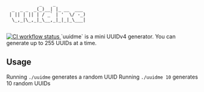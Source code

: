 ```
            _    _           
  _  _ _  _(_)__| |_ __  ___ 
 | || | || | / _` | '  \/ -_)
  \_,_|\_,_|_\__,_|_|_|_\___|
                             
```
<a href="https://github.com/RonquilloAeon/migri/actions" target="_blank">
    <img src="https://github.com/RonquilloAeon/uuidme/workflows/CI/badge.svg" alt="CI workflow status">
</a>
`uuidme` is a mini UUIDv4 generator. You can generate up to 255 UUIDs at a time.

## Usage
Running `./uuidme` generates a random UUID
Running `./uuidme 10` generates 10 random UUIDs
